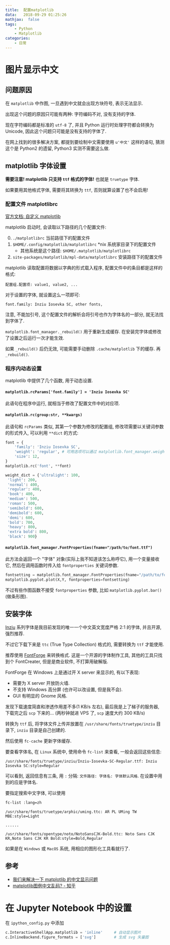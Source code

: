 ```yaml
---
title:  配置matplotlib
data:   2018-09-29 01:25:26
mathjax:  false
tags:
    - Python
    - Matplotlib
categories:
    - 日常
---
```


# 图片显示中文

## 问题原因

在 `matplotlib` 中作图, 一旦遇到中文就会出现方块符号, 表示无法显示.

出现这个问题的原因只可能有两种: 字符编码不对, 没有支持的字体.

现在字符编码都是标准的 `utf-8` 了, 并且 Python 运行时处理字符都会转换为 Unicode, 因此这个问题只可能是没有支持的字体了.

在网上找到的很多解决方案, 都提到要绘制中文需要使用 `u'中文'` 这样的语句, 猜测这个是 Python2 的遗留, Python3 实测不需要这么做.

<!--more-->

## matplotlib 字体设置

**需要注意! matplotlib 只支持 `ttf` 格式的字体!** 也就是 `truetype` 字体.

如果要用其他格式字体, 需要将其转换为 `ttf`, 否则就算设置了也不会启用!

### 配置文件 matplotlibrc

[官方文档: 自定义 matplotlib](https://matplotlib.org/users/customizing.html)

matplotlib 启动时, 会读取以下路径的几个配置文件:

0. `./matplotlibrc` 当前路径下的配置文件
0. `$HOME/.config/matplotlib/matplotlibrc` *nix 系统家目录下的配置文件
    - 其他系统是这个路径: `$HOME/.matplotlib/matplotlibrc`
0. `site-packages/matplotlib/mpl-data/matplotlibrc` 安装路径下的配置文件

matplotlib 读取配置将数据以字典的形式载入程序, 配置文件中的条目都是这样的格式:

```
配置组.配置项: value1, value2, ...
```

对于设置的字体, 就设置这么一项即可:

```
font.family: Inziu Iosevka SC, other fonts,
```

注意, 不能加引号, 这个配置文件的解析会将引号也作为字体名的一部分, 就无法找到字体了.

`matplotlib.font_manager._rebuild()` 用于重新生成缓存. 在安装完字体或修改了设置之后运行一次才能生效.

如果 `_rebuild()` 后仍无效, 可能需要手动删除 `.cache/matplotlib` 下的缓存. 再 `_rebuild()`.

### 程序内动态设置

matplotlib 中提供了几个函数, 用于动态设置. 

#### `matplotlib.rcParams['font.family'] = 'Inziu Iosevka SC'`

此语句在程序中运行, 就相当于修改了配置文件中的对应项.

#### `matplotlib.rc(group:str, **kwargs)`

此语句和 `rcParams` 类似, 其第一个参数为修改的配置组, 修改项需要以关键词参数的形式传入, 可以利用 `**dict` 的方式:

```python
font = {
    'family': 'Inziu Iosevka SC',
    'weight': 'regular', # 可用选项可以通过 matplotlib.font_manager.weight_dict 查看.
    'size': 12,
}
matplotlib.rc('font', **font)
```

```python
weight_dict = {'ultralight': 100,
 'light': 200,
 'normal': 400,
 'regular': 400,
 'book': 400,
 'medium': 500,
 'roman': 500,
 'semibold': 600,
 'demibold': 600,
 'demi': 600,
 'bold': 700,
 'heavy': 800,
 'extra bold': 800,
 'black': 900}
```

#### `matplotlib.font_manager.FontProperties(fname="/path/to/font.ttf")`

此方法会返回一个 "字体" 对象(实际上我不知道该怎么称呼它), 用一个变量接收它, 然后在调用函数时传入给 `fontproperties` 关键词参数.

```python
fontsetting = matplotlib.font_manager.FontProperties(fname="/path/to/font.ttf")
matplotlib.pyplot.plot(X,Y, fontproperties=fontsetting)
```

不过有些作图函数不接受 `fontproperties` 参数, 比如 `matplotlib.pyplot.bar()` (做条形图).

## 安装字体

[Inziu](https://be5invis.github.io/Iosevka/inziu.html) 系列字体是我目前发现的唯一一个中文英文宽度严格 2:1 的字体, 并且开源, 强烈推荐.

不过它下载下来是 `ttc` (True Type Collection) 格式的, 需要转换为 `ttf` 才能使用.

推荐使用 [FontForge](https://fontforge.github.io/en-US/) 来转换格式. 这是一个开源的字体制作工具, 其他的工具只找到个 FontCreater, 但是是商业软件, 不打算用破解版.

FontForge 在 Windows 上是通过开 X server 来显示的, 有以下表现:

- 需要为 X server 开放防火墙.
- 不支持 Windows 高分屏 (也许可以改设置, 但是我不会).
- GUI 有明显的 Gnome 风格.

发现下载速度简直和渗透作用差不多(1 KB/s 左右), 最后我是上了梯子的服务器, 下载完之后 `scp` 下来的... (两秒钟就进 VPS 了, `scp` 速度大约 300 KB/s)

转换为 `ttf` 后, 将字体文件上传并放置在 `/usr/share/fonts/truetype/inziu` 目录下, `inziu` 目录是自己创建的.

然后使用 `fc-cache` 更新字体缓存.

要查看字体名, 在 `Linux` 系统中, 使用命令 `fc-list` 来查看, 一般会返回这些信息:

```
/usr/share/fonts/truetype/inziu/Inziu-Iosevka-SC-Regular.ttf: Inziu Iosevka SC:style=Regular
```

可以看到, 返回信息有三条, 用 `:` 分隔: `文件路径: 字体名: 字体默认风格`. 在设置中用到的应是字体名.

要指定搜索中文字体, 可以使用

```sh
fc-list :lang=zh
```

```
/usr/share/fonts/truetype/arphic/uming.ttc: AR PL UMing TW MBE:style=Light

......

/usr/share/fonts/opentype/noto/NotoSansCJK-Bold.ttc: Noto Sans CJK KR,Noto Sans CJK KR Bold:style=Bold,Regular
```

如果是在 `Windows` 或 `MacOS` 系统, 用相应的图形化工具看就行了.

## 参考

- [我们来解决一下 matplotlib 的中文显示问题](https://www.jianshu.com/p/15b5189f85a3)
- [matplotlib图例中文乱码? - 知乎](https://www.zhihu.com/question/25404709)

# 在 Jupyter Notebook 中的设置

在 `ipython_config.py` 中添加 

```python
c.InteractiveShellApp.matplotlib = 'inline'     # 自动显示图片
c.InlineBackend.figure_formats = ['svg']        # 生成 svg 矢量图
```

